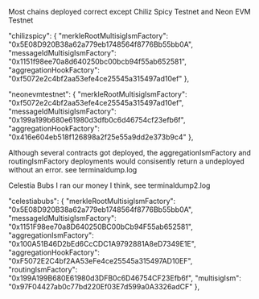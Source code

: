 Most chains deployed correct except Chiliz Spicy Testnet and Neon EVM Testnet

 "chilizspicy": {
    "merkleRootMultisigIsmFactory": "0x5E08D920B38a62a779eb1748564f8776Bb55bb0A",
    "messageIdMultisigIsmFactory": "0x1151f98ee70a8d640250bc00bcb94f55ab652581",
    "aggregationHookFactory": "0xf5072e2c4bf2aa53efe4ce25545a315497ad10ef"
  },

"neonevmtestnet": {
    "merkleRootMultisigIsmFactory": "0xf5072e2c4bf2aa53efe4ce25545a315497ad10ef",
    "messageIdMultisigIsmFactory": "0x199a199b680e61980d3dfb0c6d46754cf23efb6f",
    "aggregationHookFactory": "0x416e604eb518f126898a2f25e55a9dd2e373b9c4"
  },

Although several contracts got deployed, the aggregationIsmFactory and routingIsmFactory deployments would consisently return a undeployed without an error. see terminaldump.log



Celestia Bubs I ran our money I think, see terminaldump2.log

"celestiabubs": {
    "merkleRootMultisigIsmFactory": "0x5E08D920B38a62a779eb1748564f8776Bb55bb0A",
    "messageIdMultisigIsmFactory": "0x1151F98ee70a8D640250BC00bCb94F55ab652581",
    "aggregationIsmFactory": "0x100A51B46D2bEd6CcCDC1A9792881A8eD7349E1E",
    "aggregationHookFactory": "0xF5072E2C4bf2AA53eFe4ce25545a315497AD10EF",
    "routingIsmFactory": "0x199A199B680E61980d3DFB0c6D46754CF23Efb6f",
    "multisigIsm": "0x97F04427ab0c77bd220Ef03E7d599a0A3326adCF"
  },